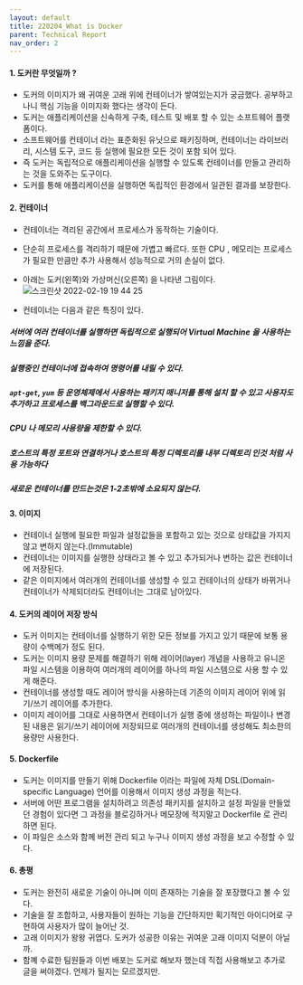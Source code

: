 ```yaml
---
layout: default
title: 220204_What is Docker
parent: Technical Report
nav_order: 2
---
```


#### 1. 도커란 무엇일까 ?
- 도커의 이미지가 왜 귀여운 고래 위에 컨테이너가 쌓여있는지가 궁금했다. 공부하고 나니 핵심 기능을 이미지화 했다는 생각이 든다.
- 도커는 애플리케이션을 신속하게 구축, 테스트 및 배포 할 수 있는 소프트웨어 플랫폼이다.
- 소프트웨어를 컨테이너 라는 표준화된 유닛으로 패키징하며, 컨테이너는 라이브러리, 시스템 도구, 코드 등 실행에 필요한 모든 것이 포함 되어 있다.
- 즉  도커는 독립적으로 애플리케이션을 실행할 수 있도록 컨테이너를 만들고 관리하는 것을 도와주는 도구이다.
- 도커를 통해 애플리케이션을 실행하면 독립적인 환경에서 일관된 결과를 보장한다.

#### 2. 컨테이너
- 컨테이너는 격리된 공간에서 프로세스가 동작하는 기술이다.
- 단순히 프로세스를 격리하기 때문에 가볍고 빠르다. 또한 CPU , 메모리는 프로세스가 필요한 만큼만 추가 사용해서 성능적으로 거의 손실이 없다.
- 아래는 도커(왼쪽)와 가상머신(오른쪽) 을 나타낸 그림이다.
![스크린샷 2022-02-19 19 44 25](https://user-images.githubusercontent.com/75294638/154797594-673ae8dc-a7ad-404b-b096-a95e20050995.png)


- 컨테이너는 다음과 같은 특징이 있다.
##### 서버에 여러 컨테이너를 실행하면 독립적으로 실행되어 Virtual Machine 을 사용하는 느낌을 준다.
##### 실행중인 컨테이너에 접속하여 명령어를 내릴 수 있다. 
##### `apt-get`, `yum` 등 운영체제에서 사용하는 패키지 매니저를 통해 설치 할 수 있고 사용자도 추가하고 프로세스를 백그라운드로 실행할 수 있다.
##### CPU 나 메모리 사용량을 제한할 수 있다.
##### 호스트의 특정 포트와 연결하거나 호스트의 특정 디렉토리를 내부 디렉토리 인것 처럼 사용 가능하다
##### 새로운 컨테이너를 만드는것은 1-2초밖에 소요되지 않는다.

#### 3. 이미지
- 컨테이너 실행에 필요한 파일과 설정값들을 포함하고 있는 것으로 상태값을 가지지 않고 변하지 않는다.(Immutable)
- 컨테이너는 이미지를 실행한 상태라고 볼 수 있고 추가되거나 변하는 값은 컨테이너에 저장된다.
- 같은 이미지에서 여러개의 컨테이너를 생성할 수 있고 컨테이너의 상태가 바뀌거나 컨테이너가 삭제되더라도 컨테이너는 그대로 남아있다.

#### 4. 도커의 레이어 저장 방식
- 도커 이미지는 컨테이너를 실행하기 위한 모든 정보를 가지고 있기 때문에 보통 용량이 수백메가 정도 된다.
- 도커는 이미지 용량 문제를 해결하기 위해 레이어(layer) 개념을 사용하고 유니온 파일 시스템을 이용하여 여러개의 레이어를 하나의 파일 시스템으로 사용 할 수 있게 해준다.
- 컨테이너를 생성할 때도 레이어 방식을 사용하는데 기존의 이미지 레이어 위에 읽기/쓰기 레이어를 추가한다.
- 이미지 레이어를 그대로 사용하면서 컨테이너가 실행 중에 생성하는 파일이나 변경된 내용은 읽기/쓰기 레이어에 저장되므로 여러개의 컨테이너를 생성해도 최소한의 용량만 사용한다.

#### 5. Dockerfile
- 도커는 이미지를 만들기 위해 Dockerfile 이라는 파일에 자체 DSL(Domain-specific Language) 언어를 이용해서 이미지 생성 과정을 적는다. 
- 서버에 어떤 프로그램을 설치하려고 의존성 패키지를 설치하고 설정 파일을 만들었던 경험이 있다면 그 과정을 블로깅하거나 메모장에 적지말고 Dockerfile 로 관리하면 된다.
- 이 파일은 소스와 함께 버전 관리 되고 누구나 이미지 생성 과정을 보고 수정할 수 있다.

#### 6. 총평
- 도커는 완전히 새로운 기술이 아니며 이미 존재하는 기술을 잘 포장했다고 볼 수 있다.
- 기술을 잘 조합하고, 사용자들이 원하는 기능을 간단하지만 획기적인 아이디어로 구현하여 사용자가 많이 늘어난 것.
- 고래 이미지가 왕왕 귀엽다. 도커가 성공한 이유는 귀여운 고래 이미지 덕분이 아닐까.
- 함꼐 수료한 팀원들과 이번 배포는 도커로 해보자 했는데 직접 사용해보고 추가로 글을 써야겠다. 언제가 될지는 모르겠지만.